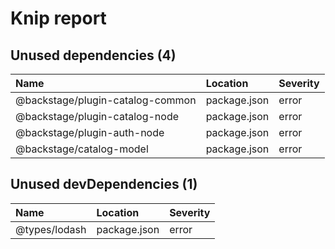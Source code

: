 # Knip report

## Unused dependencies (4)

| Name                             | Location     | Severity |
| :------------------------------- | :----------- | :------- |
| @backstage/plugin-catalog-common | package.json | error    |
| @backstage/plugin-catalog-node   | package.json | error    |
| @backstage/plugin-auth-node      | package.json | error    |
| @backstage/catalog-model         | package.json | error    |

## Unused devDependencies (1)

| Name          | Location     | Severity |
| :------------ | :----------- | :------- |
| @types/lodash | package.json | error    |
